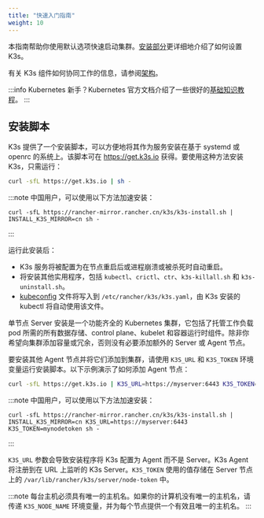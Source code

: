 ```yaml
---
title: "快速入门指南"
weight: 10
---
```


本指南帮助你使用默认选项快速启动集群。[安装部分](./installation/installation.md)更详细地介绍了如何设置 K3s。

有关 K3s 组件如何协同工作的信息，请参阅[架构](./architecture.md)。

:::info
Kubernetes 新手？Kubernetes 官方文档介绍了一些很好的[基础知识教程](https://kubernetes.io/docs/tutorials/kubernetes-basics/)。
:::

安装脚本
--------------
K3s 提供了一个安装脚本，可以方便地将其作为服务安装在基于 systemd 或 openrc 的系统上。该脚本可在 https://get.k3s.io 获得。要使用这种方法安装 K3s，只需运行：
```bash
curl -sfL https://get.k3s.io | sh -
```

:::note
中国用户，可以使用以下方法加速安装：
```
curl -sfL https://rancher-mirror.rancher.cn/k3s/k3s-install.sh | INSTALL_K3S_MIRROR=cn sh -
```
:::

运行此安装后：

* K3s 服务将被配置为在节点重启后或进程崩溃或被杀死时自动重启。
* 将安装其他实用程序，包括 `kubectl`、`crictl`、`ctr`、`k3s-killall.sh` 和 `k3s-uninstall.sh`。
* [kubeconfig](https://kubernetes.io/docs/concepts/configuration/organize-cluster-access-kubeconfig/) 文件将写入到 `/etc/rancher/k3s/k3s.yaml`，由 K3s 安装的 kubectl 将自动使用该文件。

单节点 Server 安装是一个功能齐全的 Kubernetes 集群，它包括了托管工作负载 pod 所需的所有数据存储、control plane、kubelet 和容器运行时组件。除非你希望向集群添加容量或冗余，否则没有必要添加额外的 Server 或 Agent 节点。

要安装其他 Agent 节点并将它们添加到集群，请使用 `K3S_URL` 和 `K3S_TOKEN` 环境变量运行安装脚本。以下示例演示了如何添加 Agent 节点：

```bash
curl -sfL https://get.k3s.io | K3S_URL=https://myserver:6443 K3S_TOKEN=mynodetoken sh -
```

:::note
中国用户，可以使用以下方法加速安装：
```
curl -sfL https://rancher-mirror.rancher.cn/k3s/k3s-install.sh | INSTALL_K3S_MIRROR=cn K3S_URL=https://myserver:6443 K3S_TOKEN=mynodetoken sh -
```
:::

`K3S_URL` 参数会导致安装程序将 K3s 配置为 Agent 而不是 Server。K3s Agent 将注册到在 URL 上监听的 K3s Server。`K3S_TOKEN` 使用的值存储在 Server 节点上的 `/var/lib/rancher/k3s/server/node-token` 中。

:::note
每台主机必须具有唯一的主机名。如果你的计算机没有唯一的主机名，请传递 `K3S_NODE_NAME` 环境变量，并为每个节点提供一个有效且唯一的主机名。
:::
